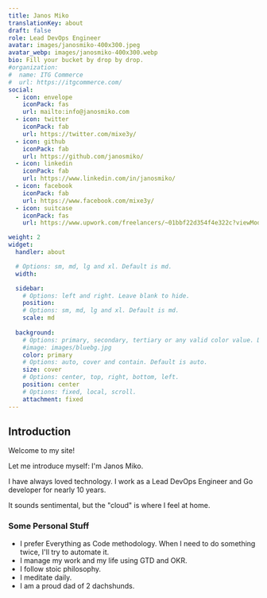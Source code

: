 ```yaml
---
title: Janos Miko
translationKey: about
draft: false
role: Lead DevOps Engineer
avatar: images/janosmiko-400x300.jpeg
avatar_webp: images/janosmiko-400x300.webp
bio: Fill your bucket by drop by drop.
#organization:
#  name: ITG Commerce
#  url: https://itgcommerce.com/
social:
  - icon: envelope
    iconPack: fas
    url: mailto:info@janosmiko.com
  - icon: twitter
    iconPack: fab
    url: https://twitter.com/mixe3y/
  - icon: github
    iconPack: fab
    url: https://github.com/janosmiko/
  - icon: linkedin
    iconPack: fab
    url: https://www.linkedin.com/in/janosmiko/
  - icon: facebook
    iconPack: fab
    url: https://www.facebook.com/mixe3y/
  - icon: suitcase
    iconPack: fas
    url: https://www.upwork.com/freelancers/~01bbf22d354f4e322c?viewMode=1

weight: 2
widget:
  handler: about

  # Options: sm, md, lg and xl. Default is md.
  width:

  sidebar:
    # Options: left and right. Leave blank to hide.
    position:
    # Options: sm, md, lg and xl. Default is md.
    scale: md
  
  background:
    # Options: primary, secondary, tertiary or any valid color value. Default is primary.
    #image: images/bluebg.jpg
    color: primary
    # Options: auto, cover and contain. Default is auto.
    size: cover
    # Options: center, top, right, bottom, left.
    position: center
    # Options: fixed, local, scroll.
    attachment: fixed
---
```


## Introduction

Welcome to my site!

Let me introduce myself: I'm Janos Miko.

I have always loved technology. I work as a Lead DevOps Engineer and Go developer for nearly 10 years.

It sounds sentimental, but the "cloud" is where I feel at home.


### Some Personal Stuff

- I prefer Everything as Code methodology. When I need to do something twice, I'll try to automate it.
- I manage my work and my life using GTD and OKR.
- I follow stoic philosophy.
- I meditate daily.
- I am a proud dad of 2 dachshunds.
